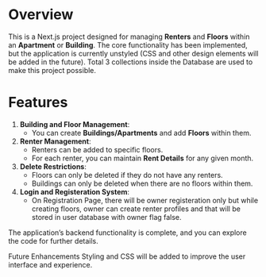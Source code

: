 # Overview
This is a Next.js project designed for managing **Renters** and **Floors** within an **Apartment** or **Building**. The core functionality has been implemented, but the application is currently unstyled (CSS and other design elements will be added in the future). Total 3 collections inside the Database are used to make this project possible.

# Features
1. **Building and Floor Management**: 
   - You can create **Buildings/Apartments** and add **Floors** within them.
2. **Renter Management**:
   - Renters can be added to specific floors. 
   - For each renter, you can maintain **Rent Details** for any given month.
3. **Delete Restrictions**:
   - Floors can only be deleted if they do not have any renters.
   - Buildings can only be deleted when there are no floors within them.
4. **Login and Registeration System**:
   - On Registration Page, there will be owner registeration only but while creating floors, owner can create renter profiles and that will be stored in user database with owner flag false.


The application’s backend functionality is complete, and you can explore the code for further details.

Future Enhancements
Styling and CSS will be added to improve the user interface and experience.
